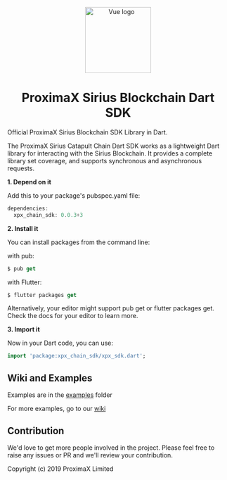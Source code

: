 <p align='center'><a href='https://vuejs.org' target='_blank' rel='noopener noreferrer'><img width='150' src='https://user-images.githubusercontent.com/29048783/57000439-a41fa000-6b81-11e9-94f3-6df17de7e41a.png' alt='Vue logo'></a></p>
<h1 align='center'>ProximaX Sirius Blockchain Dart SDK</h1>

Official ProximaX Sirius Blockchain SDK Library in Dart.

The ProximaX Sirius Catapult Chain Dart SDK works as a lightweight Dart library for interacting with the Sirius Blockchain. It provides a complete library set coverage, and supports synchronous and asynchronous requests.

**1. Depend on it**

Add this to your package's pubspec.yaml file:

```dart
dependencies:
  xpx_chain_sdk: 0.0.3+3
```

**2. Install it**

You can install packages from the command line:

with pub:

```dart
$ pub get
```

with Flutter:

```dart
$ flutter packages get
```

Alternatively, your editor might support pub get or flutter packages get. Check the docs for your editor to learn more.

**3. Import it**

Now in your Dart code, you can use:

```dart
import 'package:xpx_chain_sdk/xpx_sdk.dart';
```

## Wiki and Examples ##

Examples are in the [examples](https://github.com/proximax-storage/dart-xpx-chain-sdk/tree/master/example) folder

For more examples, go to our [wiki](https://github.com/proximax-storage/dart-xpx-chain-sdk/wiki)

## Contribution ##
We'd love to get more people involved in the project. Please feel free to raise any issues or PR and we'll review your contribution.
    
Copyright (c) 2019 ProximaX Limited

